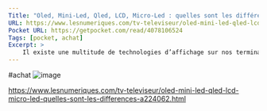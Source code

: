 ```yaml
---
Title: "Oled, Mini-Led, Qled, LCD, Micro-Led : quelles sont les différences ?"
URL: https://www.lesnumeriques.com/tv-televiseur/oled-mini-led-qled-lcd-micro-led-quelles-sont-les-differences-a224062.html
Pocket URL: https://getpocket.com/read/4078106524
Tags: [pocket, achat]
Excerpt: >
    Il existe une multitude de technologies d’affichage sur nos terminaux (TV, smarphones, tablettes, etc.) et il est parfois difficile de s’y retrouver. Voici un petit tour d’horizon des différentes dalles actuelles de téléviseurs avec leurs avantages et inconvénients.
---
```

#achat
![image](https://cdn.lesnumeriques.com/assets/2024/07/15/1721060626226/newebfrontstyleguide/build/img/svg/like-v.svg)

https://www.lesnumeriques.com/tv-televiseur/oled-mini-led-qled-lcd-micro-led-quelles-sont-les-differences-a224062.html

